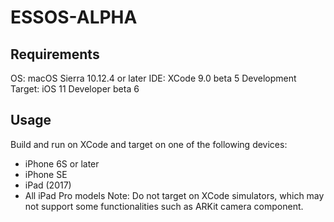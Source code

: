 # ESSOS-ALPHA

## Requirements

OS: macOS Sierra 10.12.4 or later
IDE: XCode 9.0 beta 5
Development Target: iOS 11 Developer beta 6

## Usage
Build and run on XCode and target on one of the following devices:
* iPhone 6S or later
* iPhone SE
* iPad (2017)
* All iPad Pro models
Note: Do not target on XCode simulators, which may not support some functionalities such as ARKit camera component.
